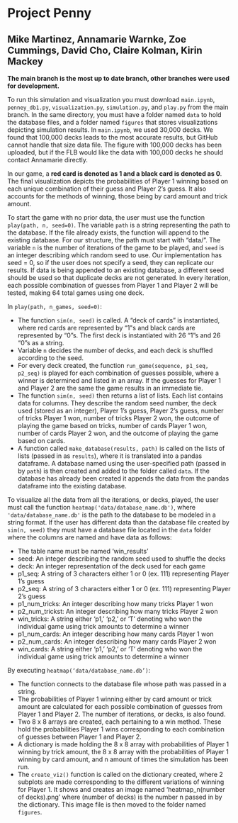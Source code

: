 # Project Penny
## Mike Martinez, Annamarie Warnke, Zoe Cummings, David Cho, Claire Kolman, Kirin Mackey

**The main branch is the most up to date branch, other branches were used for development.**

To run this simulation and visualization you must download `main.ipynb`, `penney_db1.py`, `visualization.py`, `simulation.py`, and `play.py` from the main branch. In the same directory, you must have a folder named `data` to hold the database files, and a folder named `figures` that stores visualizations depicting simulation results. In `main.ipynb`, we used 30,000 decks. We found that 100,000 decks leads to the most accurate results, but GitHub cannot handle that size data file. The figure with 100,000 decks has been uploaded, but if the FLB would like the data with 100,000 decks he should contact Annamarie directly.

In our game, a **red card is denoted as 1 and a black card is denoted as 0**. The final visualization depicts the probabilities of Player 1 winning based on each unique combination of their guess and Player 2’s guess. It also accounts for the methods of winning, those being by card amount and trick amount.

To start the game with no prior data, the user must use the function `play(path, n, seed=0)`. The variable `path` is a string representing the path to the database. If the file already exists, the function will append to the existing database. For our structure, the path must start with “data/”. The variable `n` is the number of iterations of the game to be played, and `seed` is an integer describing which random seed to use. Our implementation has seed = 0, so if the user does not specify a seed, they can replicate our results. If data is being appended to an existing database, a different seed should be used so that duplicate decks are not generated. In every iteration, each possible combination of guesses from Player 1 and Player 2 will be tested, making 64 total games using one deck. 

In `play(path, n_games, seed=0)`:
* The function `sim(n, seed)` is called. A “deck of cards” is instantiated, where red cards are represented by “1"s and black cards are represented by “0”s. The first deck is instantiated with 26 “1”s and 26 “0”s as a string.
* Variable `n` decides the number of decks, and each deck is shuffled according to the seed.
* For every deck created, the function `run_game(sequence, p1_seq, p2_seq)` is played for each combination of guesses possible, where a winner is determined and listed in an array. If the guesses for Player 1 and Player 2 are the same the game results in an immediate tie. 
* The function `sim(n, seed)` then returns a list of lists. Each list contains data for columns. They describe the random seed number, the deck used (stored as an integer), Player 1’s guess, Player 2’s guess, number of tricks Player 1 won, number of tricks Player 2 won, the outcome of playing the game based on tricks, number of cards Player 1 won, number of cards Player 2 won, and the outcome of playing the game based on cards.
* A function called `make_database(results, path)` is called on the lists of lists (passed in as `results`), where it is translated into a pandas dataframe. A database named using the user-specified path (passed in by `path`) is then created and added to the folder called `data`. If the database has already been created it appends the data from the pandas dataframe into the existing database.

To visualize all the data from all the iterations, or decks, played, the user must call the function `heatmap('data/database_name.db')`, where `'data/database_name.db'` is the path to the database to be modeled in a string format. If the user has different data than the database file created by `sim(n, seed)` they must have a database file located in the `data` folder where the columns are named and have data as follows:
* The table name must be named ‘win_results’
* seed: An integer describing the random seed used to shuffle the decks
* deck: An integer representation of the deck used for each game 
* p1_seq: A string of 3 characters either 1 or 0 (ex. 111) representing Player 1’s guess
* p2_seq: A string of 3 characters either 1 or 0 (ex. 111) representing Player 2’s guess
* p1_num_tricks: An integer describing how many tricks Player 1 won
* p2_num_trickst: An integer describing how many tricks Player 2 won
* win_tricks: A string either ‘p1,’ ‘p2,’ or ‘T’ denoting who won the individual game using trick amounts to determine a winner
* p1_num_cards: An integer describing how many cards Player 1 won
* p2_num_cards: An integer describing how many cards Player 2 won
* win_cards: A string either ‘p1,’ ‘p2,’ or ‘T’ denoting who won the individual game using trick amounts to determine a winner

By executing `heatmap(‘data/database_name.db’)`:
* The function connects to the database file whose path was passed in a string.
* The probabilities of Player 1 winning either by card amount or trick amount are calculated for each possible combination of guesses from Player 1 and Player 2. The number of iterations, or decks, is also found. 
* Two 8 x 8 arrays are created, each pertaining to a win method. These hold the probabilities Player 1 wins corresponding to each combination of guesses between Player 1 and Player 2.
* A dictionary is made holding the 8 x 8 array with probabilities of  Player 1 winning by trick amount, the 8 x 8 array with the probabilities of Player 1 winning by card amount, and n amount of times the simulation has been run.
* The `create_viz()` function is called on the dictionary created, where 2 subplots are made corresponding to the different variations of winning for Player 1. It shows and creates an image named ‘heatmap_n(number of decks).png’ where (number of decks) is the number n passed in by the dictionary. This image file is then moved to the folder named `figures`.
